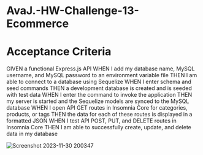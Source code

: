 # AvaJ.-HW-Challenge-13-Ecommerce

# Acceptance Criteria
GIVEN a functional Express.js API
WHEN I add my database name, MySQL username, and MySQL password to an environment variable file
THEN I am able to connect to a database using Sequelize
WHEN I enter schema and seed commands
THEN a development database is created and is seeded with test data
WHEN I enter the command to invoke the application
THEN my server is started and the Sequelize models are synced to the MySQL database
WHEN I open API GET routes in Insomnia Core for categories, products, or tags
THEN the data for each of these routes is displayed in a formatted JSON
WHEN I test API POST, PUT, and DELETE routes in Insomnia Core
THEN I am able to successfully create, update, and delete data in my database

![Screenshot 2023-11-30 200347](https://github.com/afj511/AvaJ.-HW-Challenge-13-Ecommerce/assets/143137596/bab0d82e-e838-4eb2-93d9-9b88214992d3)
